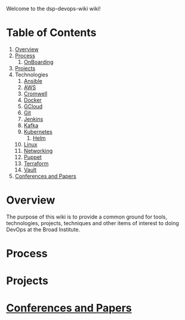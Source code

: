 Welcome to the dsp-devops-wiki wiki!

# Table of Contents
1. [Overview](#Overview)
2. [Process](#Process)
    01. [OnBoarding]()
3. [Projects](#Projects)
4. Technologies
     01. [Ansible](Ansible/overview.md)
     02. [AWS](AWS/overview.md)
     03. [Cromwell](Cromwell/overview.md)
     03. [Docker](Docker/overview.md)
     04. [GCloud](GCloud/overview.md)
     05. [Git](Git/overview.md)
     06. [Jenkins](Jenkins/overview.md)
     07. [Kafka](Kafka/overview.md)
     08. [Kubernetes](Kubernetes/overview.md)
          01. [Helm](Kubernetes/Helm/overview.md)
     09. [Linux](Linux/overview.md)
     10. [Networking](Networking/overview.md)
     11. [Puppet](Puppet/overview.md)
     12. [Terraform](Terraform/overview.md)
     13. [Vault](Vault/overview.md)
5. [Conferences and Papers](#Conferences_and_Papers)

# Overview
The purpose of this wiki is to provide a common ground for tools, technologies, projects, techniques and other items of interest to doing DevOps at the Broad Institute.

# Process

# Projects

# [Conferences and Papers](Conferences_and_Papers)

# 
